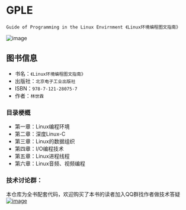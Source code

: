 # GPLE
`Guide of Programming in the Linux Envirnment 《Linux环境编程图文指南》`

![image](https://github.com/vincent040/lab/blob/master/res/GPLE.jpg?raw=true)
 
## 图书信息
* 书名：`《Linux环境编程图文指南》`
* 出版社：`北京电子工业出版社`
* ISBN：`978-7-121-28075-7`
* 作者：`林世霖`

### 目录梗概
* 第一章：Linux编程环境
* 第二章：深度Linux-C
* 第三章：Linux的数据组织
* 第四章：I/O编程技术
* 第五章：Linux进程线程
* 第六章：Linux音频、视频编程

### 技术讨论群：
本仓库为全书配套代码，欢迎购买了本书的读者加入QQ群找作者做技术答疑 <a href="//shang.qq.com/wpa/qunwpa?idkey=bc2c3338276a40ac72131230ad041a00c60a2fe45172ab6b9a93fea44cf0e6fa">![image](https://github.com/vincent040/lab/blob/master/res/QQ_qun.png?raw=true)
